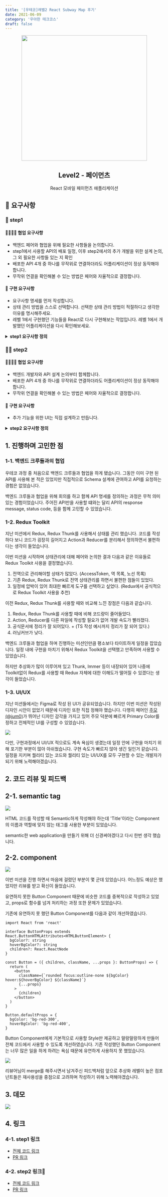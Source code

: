 ```yaml
---
title: '[우테코]레벨2 React Subway Map 후기'
date: 2021-06-09
category: '우아한 테크코스'
draft: false
---
```


<p align="middle" >
  <img src="https://techcourse-storage.s3.ap-northeast-2.amazonaws.com/0fefce79602043a9b3281ee1dd8f4be6" width="400">
</p>
<h2 align="middle">Level2 - 페이먼츠</h2>
<p align="middle">React 모바일 페이먼츠 애플리케이션</p>
</p>

## 📝 요구사항

### 🚀 step1

#### 👨‍👩‍👧‍👦 협업 요구사항

- 백엔드 페어와 협업을 위해 필요한 사항들을 논의합니다.
- step1에서 사용할 API의 배포 일정, 이후 step2에서의 추가 개발을 위한 설계 논의, 그 외 필요한 사항들 있는 지 확인
- 배포한 API 4개 중 하나를 무작위로 연결하더라도 어플리케이션이 정상 동작해야 합니다.
- 무작위 연결을 확인해볼 수 있는 방법은 페어와 자율적으로 결정합니다.

#### 📝 구현 요구사항

- 요구사항 명세를 먼저 작성합니다.
- 상태 관리 방법을 스스로 선택합니다. 선택한 상태 관리 방법이 적절하다고 생각한 이유를 명시해주세요.
- 레벨 1에서 구현했던 기능들을 React로 다시 구현해보는 작업입니다. 레벨 1에서 개발했던 어플리케이션을 다시 확인해보세요.

<details>
<summary> <b> step1 요구사항 정의 </b>  </summary>
<div markdown="1">

- 메인 페이지

  - [x] 로그인 되지 않은 사용자가 접속할 경우 로그인 페이지로 리다이렉션 한다.
  - [x] 로그인 된 사용자가 접속할 경우 메인 페이지를 보여준다.

- 로그인/회원가입 페이지

  - [x] 사용자는 회원 가입을 할 수 있다.
    - 필요 정보: 이름, 이메일, 비밀번호, 비밀번호 확인 정보
    - 가입시 이미 가입한 이메일인지 중복 확인
  - [x] 사용자는 가입한 계정으로 로그인을 할 수 있다.
  - [x] 사용자는 로그인하여 지하철 노선도 관리 페이지에 접근할 수 있다.
    - 로그인되지 않은 상태로 접근시 로그인 페이지로 리다이렉션 된다.

- 역 관리 페이지

  - [x] 사용자는 지하철 역을 추가할 수 있다.
  - [x] 사용자는 지하철 역을 삭제할 수 있다.
    - 노선에 등록되어 있는 역인 경우 삭제할 수 없어야 한다.
  - [x] 사용자는 등록되어 있는 전체 지하철 역 목록을 조회할 수 있다.

- 노선 관리 페이지

  - [x] 사용자는 지하철 노선을 추가할 수 있다.
    - 필요 정보: 노선 이름, 상행역, 하행역, (최초 상행역과 하행역 구간의)거리, (최초 상행역과 하행역 구간 통행에 걸리는)시간, 색상
    - 상행역, 하행역: 기존에 등록되어 있는 지하철 역 목록 중에서 선택
    - 색상: 미리 지정되어 있는 10가지 색상 중 한 색상 선택. 다른 노선에서 사용하는 색은 선택 불가능
  - [x] 사용자는 등록되어 있는 지하철 노선을 삭제할 수 있다.
  - [x] 사용자는 등록되어 있는 전체 지하철 노선 목록을 조회할 수 있다.

- 구간 관리 페이지

  - [x] 사용자는 특정 노선의 전체 구간 목록을 확인할 수 있다.
  - [x]사용자는 특정 지하철 노선에 구간을 추가할 수 있다.
    - 하나의 역은 여러 개 노선에 중복되어 포함될 수 있음
    - 역과 역 사이에 새로운 역 추가 가능
    - 하나의 노선에서 갈래길은 생길 수 없음
  - [x] 사용자는 노선에 등록되어 있는 구간을 삭제할 수 있다.

</div>
</details>

### 🚀🚀 step2

#### 👨‍👩‍👧‍👦 협업 요구사항

- 백엔드 개발자와 API 설계 논의부터 함께합니다.
- 배포한 API 4개 중 하나를 무작위로 연결하더라도 어플리케이션이 정상 동작해야 합니다.
- 무작위 연결을 확인해볼 수 있는 방법은 페어와 자율적으로 결정합니다.

#### 📝 구현 요구사항

- 추가 기능을 위한 UI는 직접 설계하고 만듭니다.

<details>
<summary> <b> step2 요구사항 정의 </b>  </summary>
<div markdown="1">

- 전체 보기 페이지

  - [x] 전체 노선을 확인할 수 있어야 한다.
  - [x] 로그인 되지 않은 사용자도 전체 노선을 볼 수 있어야 한다.

  </div>
  </details>

## 1. 진행하며 고민한 점

### 1-1. 백엔드 크루들과의 협업

우테코 과정 중 처음으로 백엔드 크루들과 협업을 하게 됐습니다. 그동안 이미 구현 된 API를 사용해 본 적은 있었지만 직접적으로 Schema 설계에 관여하고 API를 요청하는 경험은 없었습니다.

백엔드 크루들과 협업을 위해 회의를 하고 함께 API 명세를 정의하는 과정은 무척 의미있는 경험이었습니다. 주어진 API만을 사용할 떄와는 달리 API의 response message, status code, 등을 함께 고민할 수 있었습니다.

### 1-2. Redux Toolkit

지난 미션에서 Redux, Redux Thunk를 사용해서 상태를 관리 했습니다. 코드를 작성하다 보니 코드가 굉장히 길어지고 Action과 Reducer를 분리해서 정의하면서 불편하다는 생각이 들었습니다.

이번 미션을 시작하며 상태관리에 대해 페어와 논의한 결과 다음과 같은 이유들로 Redux Toolkit 사용을 결정했습니다.

1. 전역으로 관리해야할 상태가 많았다. (AccessToken, 역 목록, 노선 목록)
1. 기존 Redux, Redux Thunk로 전역 상태관리를 하면서 불편한 점들이 있었다.
1. 일정에 압박이 있어 최대한 빠르게 도구를 선택하고 싶었다. (Redux에서 공식적으로 Redux Toolkit 사용을 추천)

이전 Redux, Redux Thunk를 사용할 때와 비교해 느낀 장점은 다음과 같습니다.

1. Redux, Redux Thunk를 사용할 때에 비해 코드량이 줄어들었다.
1. Action, Reducer를 다른 파일에 작성할 필요가 없어 개발 속도가 빨라졌다.
1. 공식문서에 정리가 잘 되어있다. + (TS 작성 예시까지 정리가 잘 되어 있다.)
1. 러닝커브가 낮다.

백엔드 크루들과 협업을 하며 진행하는 미션인만큼 평소보다 타이트하게 일정을 잡았습니다. 일정 내에 구현을 마치기 위해서 Redux Toolkit을 선택했고 만족하며 사용할 수 있었습니다.

하지만 추상화가 많이 이루어져 있고 Thunk, Immer 등이 내장되어 있어 나중에 Toolkit없이 Redux를 사용할 때 Redux 자체에 대한 이해도가 떨어질 수 있겠다는 생각이 들었습니다.

### 1-3. UI/UX

지난 미션들에서는 Figma로 작성 된 UI가 공유되었습니다. 하지만 이번 미션은 작성된 디자인 시안이 없었기 때문에 디자인 또한 직접 정해야 했습니다. 다행히 페어인 [주모(@jum0)](https://github.com/jum0)가 뛰어난 디자인 감각을 가지고 있어 주모 덕분에 빠르게 Primary Color를 정하고 전체적인 UI를 구성할 수 있었습니다.

![](./images/react-subway/login.png)

다만, 구현과정에서 UI/UX 적으로도 계속 욕심이 생겼는데 일정 안에 구현을 마치기 위해 포기한 부분이 많아 아쉬웠습니다. 구현 속도가 빠르지 않아 생긴 일인거 같습니다. 일정을 지키며 퀄리티 있는 코드와 퀄리티 있는 UI/UX를 모두 구현할 수 있는 개발자가 되기 위해 노력해야겠습니다.

## 2. 코드 리뷰 및 피드백

## 2-1. semantic tag

![](./images/react-subway/semantic.png)

HTML 코드를 작성할 때 Semantic하게 작성해야 하는데 'Title'이라는 Component의 이름과 역할에 맞지 않는 태그를 사용한 부분이 있었습니다.

semantic한 web application을 만들기 위해 더 신경써야겠다고 다시 한번 생각 했습니다.

## 2-2. component

![](./images/react-subway/component.png)

이번 미션을 진행 하면서 마음에 걸렸던 부분이 몇 군데 있었습니다. 어느정도 예상은 했었지만 리뷰를 받고 확신이 들었습니다.

유연하지 못한 Button Component 때문에 비슷한 코드를 중복적으로 작성하고 있었고, props로 함수를 넘겨 처리하는 과정 또한 문제가 있었습니다.

기존에 유연하지 못 했던 Button Component를 다음과 같이 개선하였습니다.

```tsx
import React from 'react'

interface ButtonProps extends React.ButtonHTMLAttributes<HTMLButtonElement> {
  bgColor?: string
  hoverBgColor?: string
  children?: React.ReactNode
}

const Button = ({ children, className, ...props }: ButtonProps) => {
  return (
    <button
      className={`rounded focus:outline-none ${bgColor} hover:${hoverBgColor} ${className}`}
      {...props}
    >
      {children}
    </button>
  )
}

Button.defaultProps = {
  bgColor: 'bg-red-300',
  hoverBgColor: 'bg-red-400',
}
```

Button Component에게 기본적으로 사용할 Style만 제공하고 말랑말랑하게 만들어 전체 코드에서 사용할 수 있도록 개선하였습니다. 기존 작성했던 Button Component는 너무 많은 일을 하게 하려는 욕심 때문에 유연하게 사용하지 못 했었습니다.

![](./images/react-subway/think.png)

리뷰어님이 merge를 해주시면서 남겨주신 피드백처럼 앞으로 추상화 레벨이 높은 컴포넌트들은 재사용성을 중점으로 고려하며 작성하기 위해 노력해야겠습니다.

## 3. 데모

![](./images/react-subway/demo.gif)

## 4. 링크

### 4-1. step1 링크

- [전체 코드 링크](https://github.com/yujo11/react-subway-map/tree/step1)
- [PR 링크](https://github.com/woowacourse/react-subway-map/pull/24)

### 4-2. step2 링크

- [전체 코드 링크](https://github.com/yujo11/react-subway-map/tree/step2)
- [PR 링크](https://github.com/woowacourse/react-subway-map/pull/32)
